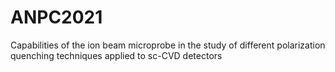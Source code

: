 # ANPC2021
Capabilities of the ion beam microprobe in the study of different polarization quenching techniques applied to sc-CVD detectors
